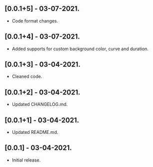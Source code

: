 ## [0.0.1+5] - 03-07-2021.

* Code format changes.

## [0.0.1+4] - 03-07-2021.

* Added supports for custom background color, curve and duration.

## [0.0.1+3] - 03-04-2021.

* Cleaned code.

## [0.0.1+2] - 03-04-2021.

* Updated CHANGELOG.md.

## [0.0.1+1] - 03-04-2021.

* Updated README.md.

## [0.0.1] - 03-04-2021.

* Initial release.
